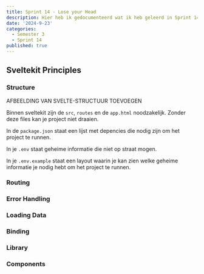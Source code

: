 ```yaml
---
title: Sprint 14 - Lose your Head
description: Hier heb ik gedocumenteerd wat ik heb geleerd in Sprint 14.
date: '2024-9-23'
categories:
  - Semester 3
  - Sprint 14
published: true
---
```


## Sveltekit Principles

### Structure
AFBEELDING VAN SVELTE-STRUCTUUR TOEVOEGEN

Binnen sveltekit zijn de `src`, `routes` en de `app.html` noodzakelijk. Zonder deze files kan je project niet draaien.

In de `package.json` staat een lijst met depencies die nodig zijn om het project te runnen.

In je `.env` staat geheime informatie die niet op straat mogen.

In je `.env.example` staat een layout waarin je kan zien welke geheime informatie je nodig hebt om het project te runnen.



### Routing

### Error Handling

### Loading Data

### Binding

### Library

### Components




